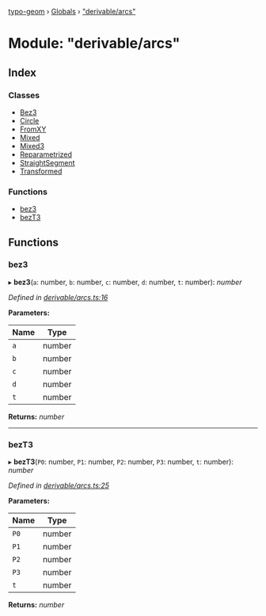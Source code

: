 [typo-geom](../README.md) › [Globals](../globals.md) › ["derivable/arcs"](_derivable_arcs_.md)

# Module: "derivable/arcs"

## Index

### Classes

* [Bez3](../classes/_derivable_arcs_.bez3.md)
* [Circle](../classes/_derivable_arcs_.circle.md)
* [FromXY](../classes/_derivable_arcs_.fromxy.md)
* [Mixed](../classes/_derivable_arcs_.mixed.md)
* [Mixed3](../classes/_derivable_arcs_.mixed3.md)
* [Reparametrized](../classes/_derivable_arcs_.reparametrized.md)
* [StraightSegment](../classes/_derivable_arcs_.straightsegment.md)
* [Transformed](../classes/_derivable_arcs_.transformed.md)

### Functions

* [bez3](_derivable_arcs_.md#bez3)
* [bezT3](_derivable_arcs_.md#bezt3)

## Functions

###  bez3

▸ **bez3**(`a`: number, `b`: number, `c`: number, `d`: number, `t`: number): *number*

*Defined in [derivable/arcs.ts:16](https://github.com/be5invis/typo-geom/blob/9ebaae4/src/derivable/arcs.ts#L16)*

**Parameters:**

Name | Type |
------ | ------ |
`a` | number |
`b` | number |
`c` | number |
`d` | number |
`t` | number |

**Returns:** *number*

___

###  bezT3

▸ **bezT3**(`P0`: number, `P1`: number, `P2`: number, `P3`: number, `t`: number): *number*

*Defined in [derivable/arcs.ts:25](https://github.com/be5invis/typo-geom/blob/9ebaae4/src/derivable/arcs.ts#L25)*

**Parameters:**

Name | Type |
------ | ------ |
`P0` | number |
`P1` | number |
`P2` | number |
`P3` | number |
`t` | number |

**Returns:** *number*
